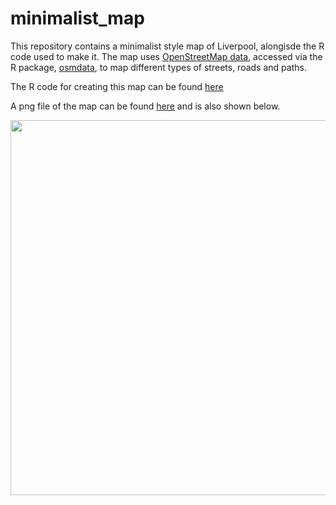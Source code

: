 # minimalist_map

This repository contains a minimalist style map of Liverpool, alongisde the R code used to make it. The map uses [OpenStreetMap data](https://www.openstreetmap.org/copyright), accessed via the R package, [osmdata](https://cran.r-project.org/web/packages/osmdata/vignettes/osmdata.html), to map different types of streets, roads and paths.

The R code for creating this map can be found [here](https://github.com/mattgmasn/minimalist_map/blob/main/minimalist_map_code.R_)

A png file of the map can be found [here](https://github.com/mattgmasn/minimalist_map/blob/main/minimalist_map_liverpool.png) and is also shown below.

<p align="center">
  <img width="600" height="600" src="minimalist_map_liverpool.png">
</p>
